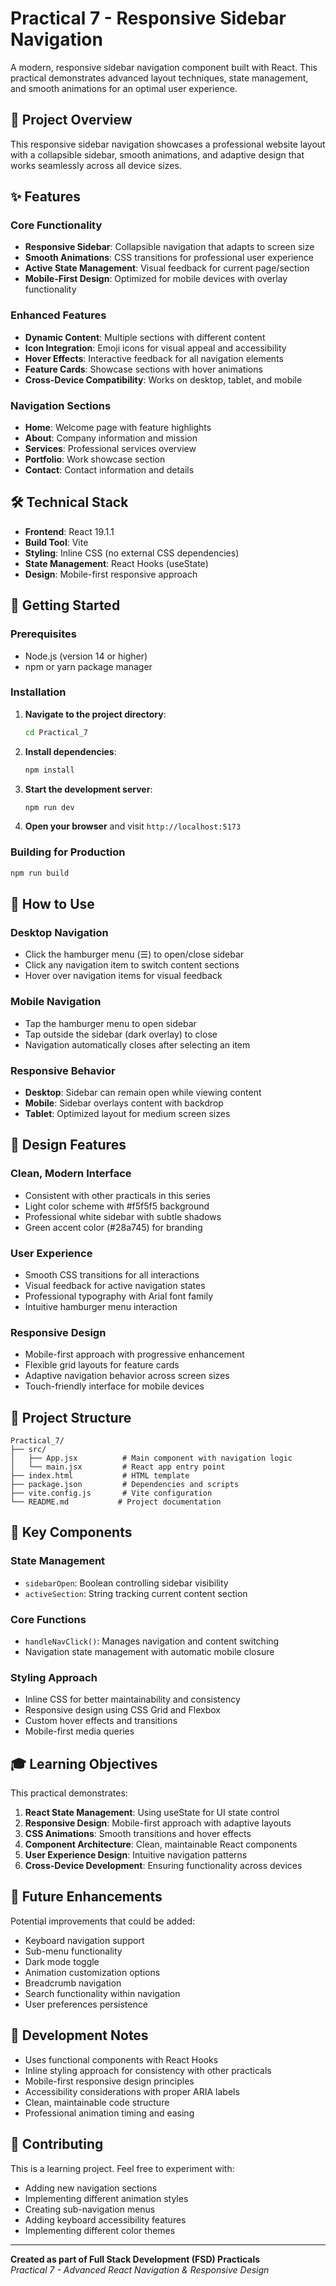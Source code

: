 # Practical 7 - Responsive Sidebar Navigation

A modern, responsive sidebar navigation component built with React. This practical demonstrates advanced layout techniques, state management, and smooth animations for an optimal user experience.

## 🎯 Project Overview

This responsive sidebar navigation showcases a professional website layout with a collapsible sidebar, smooth animations, and adaptive design that works seamlessly across all device sizes.

## ✨ Features

### Core Functionality
- **Responsive Sidebar**: Collapsible navigation that adapts to screen size
- **Smooth Animations**: CSS transitions for professional user experience
- **Active State Management**: Visual feedback for current page/section
- **Mobile-First Design**: Optimized for mobile devices with overlay functionality

### Enhanced Features
- **Dynamic Content**: Multiple sections with different content
- **Icon Integration**: Emoji icons for visual appeal and accessibility
- **Hover Effects**: Interactive feedback for all navigation elements
- **Feature Cards**: Showcase sections with hover animations
- **Cross-Device Compatibility**: Works on desktop, tablet, and mobile

### Navigation Sections
- **Home**: Welcome page with feature highlights
- **About**: Company information and mission
- **Services**: Professional services overview
- **Portfolio**: Work showcase section
- **Contact**: Contact information and details

## 🛠️ Technical Stack

- **Frontend**: React 19.1.1
- **Build Tool**: Vite
- **Styling**: Inline CSS (no external CSS dependencies)
- **State Management**: React Hooks (useState)
- **Design**: Mobile-first responsive approach

## 🚀 Getting Started

### Prerequisites
- Node.js (version 14 or higher)
- npm or yarn package manager

### Installation

1. **Navigate to the project directory**:
   ```bash
   cd Practical_7
   ```

2. **Install dependencies**:
   ```bash
   npm install
   ```

3. **Start the development server**:
   ```bash
   npm run dev
   ```

4. **Open your browser** and visit `http://localhost:5173`

### Building for Production

```bash
npm run build
```

## 📱 How to Use

### Desktop Navigation
- Click the hamburger menu (☰) to open/close sidebar
- Click any navigation item to switch content sections
- Hover over navigation items for visual feedback

### Mobile Navigation
- Tap the hamburger menu to open sidebar
- Tap outside the sidebar (dark overlay) to close
- Navigation automatically closes after selecting an item

### Responsive Behavior
- **Desktop**: Sidebar can remain open while viewing content
- **Mobile**: Sidebar overlays content with backdrop
- **Tablet**: Optimized layout for medium screen sizes

## 🎨 Design Features

### Clean, Modern Interface
- Consistent with other practicals in this series
- Light color scheme with #f5f5f5 background
- Professional white sidebar with subtle shadows
- Green accent color (#28a745) for branding

### User Experience
- Smooth CSS transitions for all interactions
- Visual feedback for active navigation states
- Professional typography with Arial font family
- Intuitive hamburger menu interaction

### Responsive Design
- Mobile-first approach with progressive enhancement
- Flexible grid layouts for feature cards
- Adaptive navigation behavior across screen sizes
- Touch-friendly interface for mobile devices

## 📂 Project Structure

```
Practical_7/
├── src/
│   ├── App.jsx          # Main component with navigation logic
│   └── main.jsx         # React app entry point
├── index.html           # HTML template
├── package.json         # Dependencies and scripts
├── vite.config.js       # Vite configuration
└── README.md           # Project documentation
```

## 🔧 Key Components

### State Management
- `sidebarOpen`: Boolean controlling sidebar visibility
- `activeSection`: String tracking current content section

### Core Functions
- `handleNavClick()`: Manages navigation and content switching
- Navigation state management with automatic mobile closure

### Styling Approach
- Inline CSS for better maintainability and consistency
- Responsive design using CSS Grid and Flexbox
- Custom hover effects and transitions
- Mobile-first media queries

## 🎓 Learning Objectives

This practical demonstrates:
1. **React State Management**: Using useState for UI state control
2. **Responsive Design**: Mobile-first approach with adaptive layouts
3. **CSS Animations**: Smooth transitions and hover effects
4. **Component Architecture**: Clean, maintainable React components
5. **User Experience Design**: Intuitive navigation patterns
6. **Cross-Device Development**: Ensuring functionality across devices

## 🔄 Future Enhancements

Potential improvements that could be added:
- Keyboard navigation support
- Sub-menu functionality
- Dark mode toggle
- Animation customization options
- Breadcrumb navigation
- Search functionality within navigation
- User preferences persistence

## 📝 Development Notes

- Uses functional components with React Hooks
- Inline styling approach for consistency with other practicals
- Mobile-first responsive design principles
- Accessibility considerations with proper ARIA labels
- Clean, maintainable code structure
- Professional animation timing and easing

## 🤝 Contributing

This is a learning project. Feel free to experiment with:
- Adding new navigation sections
- Implementing different animation styles
- Creating sub-navigation menus
- Adding keyboard accessibility features
- Implementing different color themes

---

**Created as part of Full Stack Development (FSD) Practicals**  
*Practical 7 - Advanced React Navigation & Responsive Design*
